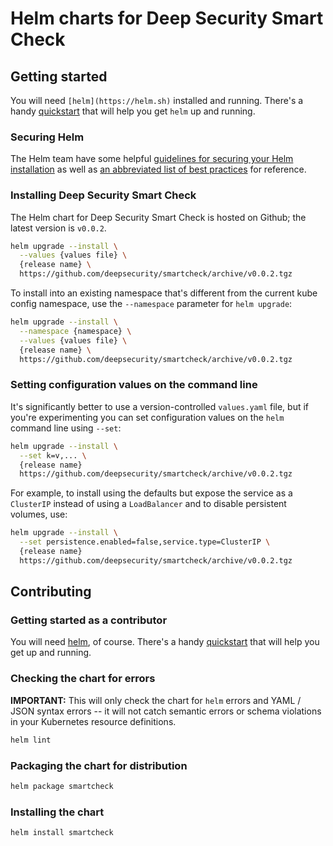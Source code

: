 # Helm charts for Deep Security Smart Check

## Getting started

You will need `[helm](https://helm.sh)` installed and running. There's a handy [quickstart](https://docs.helm.sh/using_helm/#quickstart) that will help you get `helm` up and running.

### Securing Helm

The Helm team have some helpful [guidelines for securing your Helm installation](https://docs.helm.sh/using_helm/#securing-your-helm-installation) as well as [an abbreviated list of best practices](https://docs.helm.sh/using_helm/#best-practices-for-securing-helm-and-tiller) for reference.

### Installing Deep Security Smart Check

The Helm chart for Deep Security Smart Check is hosted on Github; the latest version is `v0.0.2`.

```sh
helm upgrade --install \
  --values {values file} \
  {release name} \
  https://github.com/deepsecurity/smartcheck/archive/v0.0.2.tgz
```

To install into an existing namespace that's different from the current kube config namespace, use the `--namespace` parameter for `helm upgrade`:

```sh
helm upgrade --install \
  --namespace {namespace} \
  --values {values file} \
  {release name} \
  https://github.com/deepsecurity/smartcheck/archive/v0.0.2.tgz
```

### Setting configuration values on the command line

It's significantly better to use a version-controlled `values.yaml` file, but if you're experimenting you can set configuration values on the `helm` command line using `--set`:

```sh
helm upgrade --install \
  --set k=v,... \
  {release name}
  https://github.com/deepsecurity/smartcheck/archive/v0.0.2.tgz
```

For example, to install using the defaults but expose the service as a `ClusterIP` instead of using a `LoadBalancer` and to disable persistent volumes, use:

```sh
helm upgrade --install \
  --set persistence.enabled=false,service.type=ClusterIP \
  {release name}
  https://github.com/deepsecurity/smartcheck/archive/v0.0.2.tgz
```

## Contributing

### Getting started as a contributor

You will need [helm](https://helm.sh), of course. There's a handy [quickstart](https://docs.helm.sh/using_helm/#quickstart) that will help you get up and running.

### Checking the chart for errors

**IMPORTANT:** This will only check the chart for `helm` errors and YAML / JSON syntax errors -- it will not catch semantic errors or schema violations in your Kubernetes resource definitions.

```sh
helm lint
```

### Packaging the chart for distribution

```sh
helm package smartcheck
```

### Installing the chart

```sh
helm install smartcheck
```
